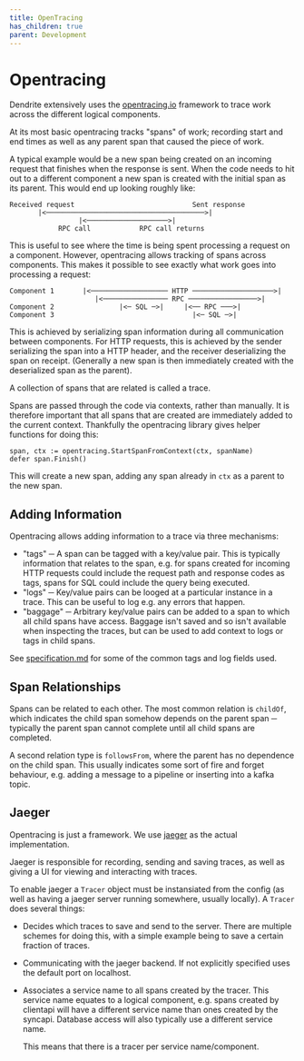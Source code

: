 ```yaml
---
title: OpenTracing
has_children: true
parent: Development
---
```


Opentracing
===========

Dendrite extensively uses the [opentracing.io](http://opentracing.io) framework
to trace work across the different logical components.

At its most basic opentracing tracks "spans" of work; recording start and end
times as well as any parent span that caused the piece of work.

A typical example would be a new span being created on an incoming request that
finishes when the response is sent. When the code needs to hit out to a
different component a new span is created with the initial span as its parent.
This would end up looking roughly like:

```
Received request                             Sent response
       |<───────────────────────────────────────>|
                 |<────────────────────>|
            RPC call            RPC call returns
```

This is useful to see where the time is being spent processing a request on a
component. However, opentracing allows tracking of spans across components. This
makes it possible to see exactly what work goes into processing a request:

```
Component 1       |<─────────────────── HTTP ────────────────────>|
                     |<──────────────── RPC ─────────────────>|
Component 2                |<─ SQL ─>|     |<── RPC ───>|
Component 3                                  |<─ SQL ─>|
```

This is achieved by serializing span information during all communication
between components. For HTTP requests, this is achieved by the sender
serializing the span into a HTTP header, and the receiver deserializing the span
on receipt. (Generally a new span is then immediately created with the
deserialized span as the parent).

A collection of spans that are related is called a trace.

Spans are passed through the code via contexts, rather than manually. It is
therefore important that all spans that are created are immediately added to the
current context. Thankfully the opentracing library gives helper functions for
doing this:

```golang
span, ctx := opentracing.StartSpanFromContext(ctx, spanName)
defer span.Finish()
```

This will create a new span, adding any span already in `ctx` as a parent to the
new span.

Adding Information
------------------

Opentracing allows adding information to a trace via three mechanisms:

- "tags" ─ A span can be tagged with a key/value pair. This is typically
  information that relates to the span, e.g. for spans created for incoming HTTP
  requests could include the request path and response codes as tags, spans for
  SQL could include the query being executed.
- "logs" ─ Key/value pairs can be looged at a particular instance in a trace.
  This can be useful to log e.g. any errors that happen.
- "baggage" ─ Arbitrary key/value pairs can be added to a span to which all
  child spans have access. Baggage isn't saved and so isn't available when
  inspecting the traces, but can be used to add context to logs or tags in child
  spans.

See
[specification.md](https://github.com/opentracing/specification/blob/master/specification.md)
for some of the common tags and log fields used.

Span Relationships
------------------

Spans can be related to each other. The most common relation is `childOf`, which
indicates the child span somehow depends on the parent span ─ typically the
parent span cannot complete until all child spans are completed.

A second relation type is `followsFrom`, where the parent has no dependence on
the child span. This usually indicates some sort of fire and forget behaviour,
e.g. adding a message to a pipeline or inserting into a kafka topic.

Jaeger
------

Opentracing is just a framework. We use
[jaeger](https://github.com/jaegertracing/jaeger) as the actual implementation.

Jaeger is responsible for recording, sending and saving traces, as well as
giving a UI for viewing and interacting with traces.

To enable jaeger a `Tracer` object must be instansiated from the config (as well
as having a jaeger server running somewhere, usually locally). A `Tracer` does
several things:

- Decides which traces to save and send to the server. There are multiple
  schemes for doing this, with a simple example being to save a certain fraction
  of traces.
- Communicating with the jaeger backend. If not explicitly specified uses the
  default port on localhost.
- Associates a service name to all spans created by the tracer. This service
  name equates to a logical component, e.g. spans created by clientapi will have
  a different service name than ones created by the syncapi. Database access
  will also typically use a different service name.

  This means that there is a tracer per service name/component.
